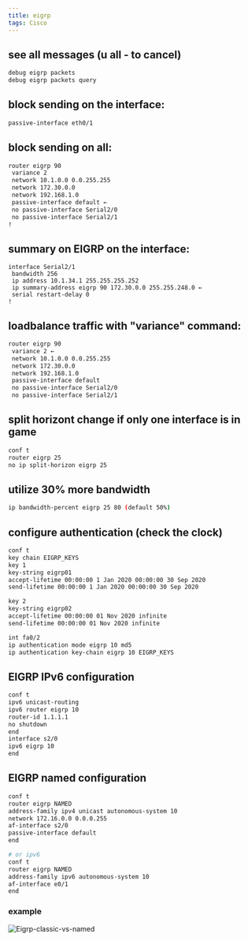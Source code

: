 ```yaml
---
title: eigrp
tags: Cisco
---
```


## see all messages (u all - to cancel)

```sh
debug eigrp packets
debug eigrp packets query
```

## block sending on the interface:

```sh
passive-interface eth0/1
```

## block sending on all:

```sh
router eigrp 90
 variance 2
 network 10.1.0.0 0.0.255.255
 network 172.30.0.0
 network 192.168.1.0
 passive-interface default ← 
 no passive-interface Serial2/0
 no passive-interface Serial2/1
!
```

## summary on EIGRP on the interface:

```
interface Serial2/1
 bandwidth 256
 ip address 10.1.34.1 255.255.255.252
 ip summary-address eigrp 90 172.30.0.0 255.255.248.0 ← 
 serial restart-delay 0
!
```

## loadbalance traffic with "variance" command:

```sh
router eigrp 90
 variance 2 ← 
 network 10.1.0.0 0.0.255.255
 network 172.30.0.0
 network 192.168.1.0
 passive-interface default
 no passive-interface Serial2/0
 no passive-interface Serial2/1
```

## split horizont change if only one interface is in game

```sh
conf t
router eigrp 25
no ip split-horizon eigrp 25
```

## utilize 30% more bandwidth

```sh
ip bandwidth-percent eigrp 25 80 (default 50%)
```

## configure authentication (check the clock)

```sh
conf t
key chain EIGRP_KEYS
key 1
key-string eigrp01
accept-lifetime 00:00:00 1 Jan 2020 00:00:00 30 Sep 2020
send-lifetime 00:00:00 1 Jan 2020 00:00:00 30 Sep 2020

key 2
key-string eigrp02
accept-lifetime 00:00:00 01 Nov 2020 infinite
send-lifetime 00:00:00 01 Nov 2020 infinite

int fa0/2
ip authentication mode eigrp 10 md5
ip authentication key-chain eigrp 10 EIGRP_KEYS
```

## EIGRP IPv6 configuration

```sh
conf t
ipv6 unicast-routing
ipv6 router eigrp 10
router-id 1.1.1.1
no shutdown
end
interface s2/0
ipv6 eigrp 10
end
```

## EIGRP named configuration

```sh
conf t
router eigrp NAMED
address-family ipv4 unicast autonomous-system 10
network 172.16.0.0 0.0.0.255
af-interface s2/0
passive-interface default
end

# or ipv6
conf t
router eigrp NAMED
address-family ipv6 autonomous-system 10
af-interface e0/1
end
```
### example
![Eigrp-classic-vs-named](/ibogovic-hub.github.io/assets/images/cisco/eigrp-named.png)

